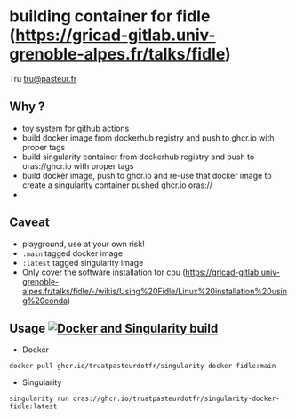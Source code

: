 # building container for fidle (https://gricad-gitlab.univ-grenoble-alpes.fr/talks/fidle)

Tru <tru@pasteur.fr>

## Why ?
- toy system for github actions
- build docker image from dockerhub registry and push to ghcr.io with proper tags
- build singularity container from dockerhub registry and push to oras://ghcr.io with proper tags 
- build docker image, push to ghcr.io and re-use that docker image to create a singularity container pushed ghcr.io oras://
- 
## Caveat
- playground, use at your own risk!
- `:main` tagged docker image
- `:latest` tagged singularity image
- Only cover the software installation for cpu (https://gricad-gitlab.univ-grenoble-alpes.fr/talks/fidle/-/wikis/Using%20Fidle/Linux%20installation%20using%20conda)

## Usage [![Docker and Singularity build](https://github.com/truatpasteurdotfr/singularity-docker-fidle/actions/workflows/docker-singularity-publish.yml/badge.svg)](https://github.com/truatpasteurdotfr/singularity-docker-fidle/actions/workflows/docker-singularity-publish.yml)
- Docker 
```
docker pull ghcr.io/truatpasteurdotfr/singularity-docker-fidle:main
```

- Singularity 
```
singularity run oras://ghcr.io/truatpasteurdotfr/singularity-docker-fidle:latest
```
